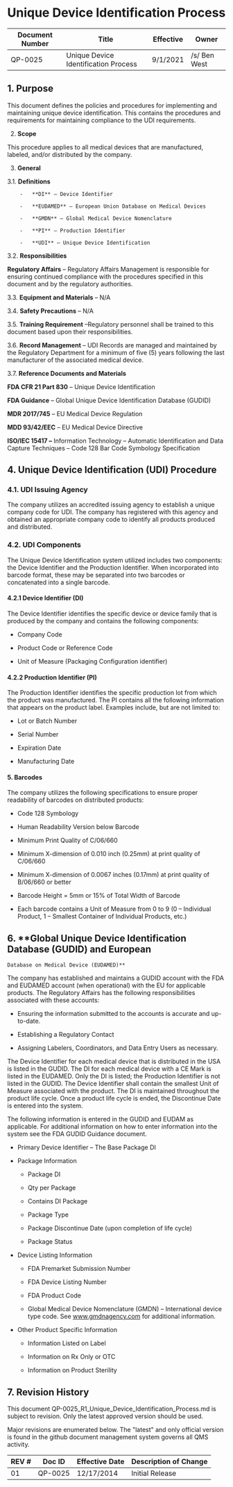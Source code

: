 # Unique Device Identification Process
Document Number|Title|Effective|Owner
---------------|-------------------------------------|----|-----
QP-0025|Unique Device Identification Process|9/1/2021|/s/ Ben West

## 1.  **Purpose**

 This document defines the policies and procedures for implementing and
 maintaining unique device identification. This contains the procedures
 and requirements for maintaining compliance to the UDI requirements.

2.  **Scope**

 This procedure applies to all medical devices that are manufactured,
 labeled, and/or distributed by the company.

3.  **General**

3.1.  **Definitions**

        -   **DI** – Device Identifier

        -   **EUDAMED** – European Union Database on Medical Devices

        -   **GMDN** – Global Medical Device Nomenclature

        -   **PI** – Production Identifier

        -   **UDI** – Unique Device Identification

3.2.  **Responsibilities**

 **Regulatory Affairs** – Regulatory Affairs Management is responsible
 for ensuring continued compliance with the procedures specified in
 this document and by the regulatory authorities.

3.3.  **Equipment and Materials** – N/A

3.4. **Safety Precautions** – N/A

3.5.  **Training Requirement** –Regulatory personnel shall be trained to
     this document based upon their responsibilities.

3.6.  **Record Management** – UDI Records are managed and maintained by
     the Regulatory Department for a minimum of five (5) years
     following the last manufacturer of the associated medical device.

3.7.  **Reference Documents and Materials**

 **FDA CFR 21 Part 830** – Unique Device Identification

 **FDA Guidance** – Global Unique Device Identification Database
 (GUDID)

 **MDR 2017/745** – EU Medical Device Regulation

 **MDD 93/42/EEC** – EU Medical Device Directive

 **ISO/IEC 15417 –** Information Technology – Automatic Identification
 and Data Capture Techniques – Code 128 Bar Code Symbology
 Specification

## 4.  **Unique Device Identification (UDI) Procedure**

### 4.1.  **UDI Issuing Agency**

 The company utilizes an accredited issuing agency to establish a
 unique company code for UDI. The company has registered with this
 agency and obtained an appropriate company code to identify all
 products produced and distributed.

### 4.2.  **UDI Components**

 The Unique Device Identification system utilized includes two
 components: the Device Identifier and the Production Identifier. When
 incorporated into barcode format, these may be separated into two
 barcodes or concatenated into a single barcode.

#### 4.2.1  **Device Identifier (DI)**

 The Device Identifier identifies the specific device or device family
 that is produced by the company and contains the following components:

-   Company Code

-   Product Code or Reference Code

-   Unit of Measure (Packaging Configuration identifier)

#### 4.2.2  **Production Identifier (PI)**

 The Production Identifier identifies the specific production lot from
 which the product was manufactured. The PI contains all the following
 information that appears on the product label. Examples include, but
 are not limited to:

-   Lot or Batch Number

-   Serial Number

-   Expiration Date

-   Manufacturing Date

#### 5.  **Barcodes**

 The company utilizes the following specifications to ensure proper
 readability of barcodes on distributed products:

-   Code 128 Symbology

-   Human Readability Version below Barcode

-   Minimum Print Quality of C/06/660

-   Minimum X-dimension of 0.010 inch (0.25mm) at print quality of
     C/06/660

-   Minimum X-dimension of 0.0067 inches (0.17mm) at print quality of
     B/06/660 or better

-   Barcode Height = 5mm or 15% of Total Width of Barcode

-   Each barcode contains a Unit of Measure from 0 to 9 (0 – Individual
     Product, 1 – Smallest Container of Individual Products, etc.)

## 6.  **Global Unique Device Identification Database (GUDID) and European
    Database on Medical Device (EUDAMED)**

 The company has established and maintains a GUDID account with the FDA
 and EUDAMED account (when operational) with the EU for applicable
 products. The Regulatory Affairs has the following responsibilities
 associated with these accounts:

-   Ensuring the information submitted to the accounts is accurate and
     up-to-date.

-   Establishing a Regulatory Contact

-   Assigning Labelers, Coordinators, and Data Entry Users as necessary.

 The Device Identifier for each medical device that is distributed in
 the USA is listed in the GUDID. The DI for each medical device with a
 CE Mark is listed in the EUDAMED. Only the DI is listed; the
 Production Identifier is not listed in the GUDID. The Device
 Identifier shall contain the smallest Unit of Measure associated with
 the product. The DI is maintained throughout the product life cycle.
 Once a product life cycle is ended, the Discontinue Date is entered
 into the system.

 The following information is entered in the GUDID and EUDAM as
 applicable. For additional information on how to enter information
 into the system see the FDA GUDID Guidance document.

-   Primary Device Identifier – The Base Package DI

-   Package Information

    -   Package DI

    -   Qty per Package

    -   Contains DI Package

    -   Package Type

    -   Package Discontinue Date (upon completion of life cycle)

    -   Package Status

-   Device Listing Information

    -   FDA Premarket Submission Number

    -   FDA Device Listing Number

    -   FDA Product Code

    -   Global Medical Device Nomenclature (GMDN) – International device
         type code. See
         [<u>www.gmdnagency.com</u>](http://www.gmdnagency.com) for
         additional information.

-   Other Product Specific Information

    -   Information Listed on Label

    -   Information on Rx Only or OTC

    -   Information on Product Sterility


## 7.      Revision History

This document  QP-0025_R1_Unique_Device_Identification_Process.md
is subject to revision. Only the latest approved version should be used.

Major revisions are enumerated below.
The "latest" and only official version is found in the github document management system governs all QMS activity.

REV #|Doc ID|Effective Date|Description of Change
-----|------|--------------|---------------------
01   | QP-0025|12/17/2014|Initial Release
